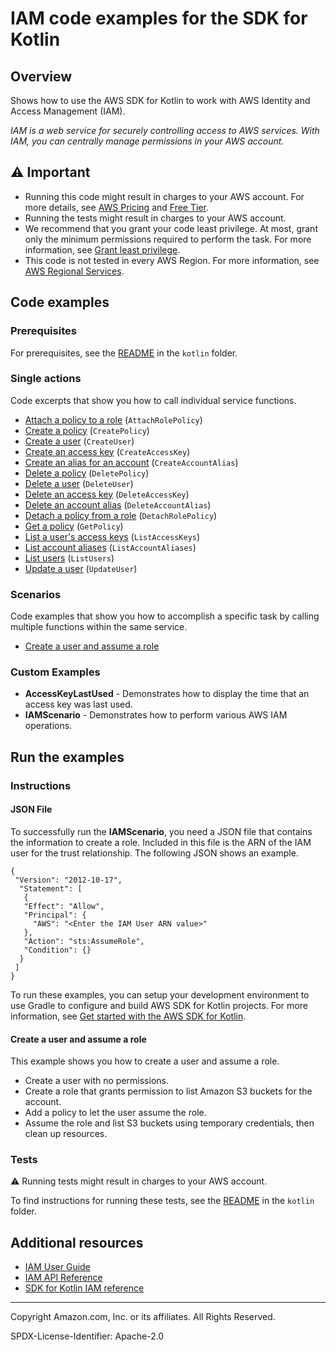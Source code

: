 # IAM code examples for the SDK for Kotlin

## Overview

Shows how to use the AWS SDK for Kotlin to work with AWS Identity and Access Management (IAM).

<!--custom.overview.start-->
<!--custom.overview.end-->

_IAM is a web service for securely controlling access to AWS services. With IAM, you can centrally manage permissions in your AWS account._

## ⚠ Important

* Running this code might result in charges to your AWS account. For more details, see [AWS Pricing](https://aws.amazon.com/pricing/) and [Free Tier](https://aws.amazon.com/free/).
* Running the tests might result in charges to your AWS account.
* We recommend that you grant your code least privilege. At most, grant only the minimum permissions required to perform the task. For more information, see [Grant least privilege](https://docs.aws.amazon.com/IAM/latest/UserGuide/best-practices.html#grant-least-privilege).
* This code is not tested in every AWS Region. For more information, see [AWS Regional Services](https://aws.amazon.com/about-aws/global-infrastructure/regional-product-services).

<!--custom.important.start-->
<!--custom.important.end-->

## Code examples

### Prerequisites

For prerequisites, see the [README](../../README.md#Prerequisites) in the `kotlin` folder.


<!--custom.prerequisites.start-->
<!--custom.prerequisites.end-->

### Single actions

Code excerpts that show you how to call individual service functions.

- [Attach a policy to a role](src/main/kotlin/com/kotlin/iam/AttachRolePolicy.kt#L42) (`AttachRolePolicy`)
- [Create a policy](src/main/kotlin/com/kotlin/iam/CreatePolicy.kt#L39) (`CreatePolicy`)
- [Create a user](src/main/kotlin/com/kotlin/iam/CreateUser.kt#L39) (`CreateUser`)
- [Create an access key](src/main/kotlin/com/kotlin/iam/CreateAccessKey.kt#L40) (`CreateAccessKey`)
- [Create an alias for an account](src/main/kotlin/com/kotlin/iam/CreateAccountAlias.kt#L39) (`CreateAccountAlias`)
- [Delete a policy](src/main/kotlin/com/kotlin/iam/DeletePolicy.kt#L38) (`DeletePolicy`)
- [Delete a user](src/main/kotlin/com/kotlin/iam/DeleteUser.kt#L38) (`DeleteUser`)
- [Delete an access key](src/main/kotlin/com/kotlin/iam/DeleteAccessKey.kt#L40) (`DeleteAccessKey`)
- [Delete an account alias](src/main/kotlin/com/kotlin/iam/DeleteAccountAlias.kt#L38) (`DeleteAccountAlias`)
- [Detach a policy from a role](src/main/kotlin/com/kotlin/iam/DetachRolePolicy.kt#L40) (`DetachRolePolicy`)
- [Get a policy](src/main/kotlin/com/kotlin/iam/GetPolicy.kt#L38) (`GetPolicy`)
- [List a user's access keys](src/main/kotlin/com/kotlin/iam/ListAccessKeys.kt#L38) (`ListAccessKeys`)
- [List account aliases](src/main/kotlin/com/kotlin/iam/ListAccountAliases.kt#L23) (`ListAccountAliases`)
- [List users](src/main/kotlin/com/kotlin/iam/ListUsers.kt#L23) (`ListUsers`)
- [Update a user](src/main/kotlin/com/kotlin/iam/UpdateUser.kt#L40) (`UpdateUser`)

### Scenarios

Code examples that show you how to accomplish a specific task by calling multiple
functions within the same service.

- [Create a user and assume a role](src/main/kotlin/com/kotlin/iam/IAMScenario.kt)


<!--custom.examples.start-->

### Custom Examples

- **AccessKeyLastUsed** - Demonstrates how to display the time that an access key was last used.
- **IAMScenario** - Demonstrates how to perform various AWS IAM operations.
<!--custom.examples.end-->

## Run the examples

### Instructions


<!--custom.instructions.start-->

#### JSON File

To successfully run the **IAMScenario**, you need a JSON file that contains the information to create a role. Included in this file is the ARN of the IAM user for the trust relationship. The following JSON shows an example.

    {
     "Version": "2012-10-17",
      "Statement": [
       {
       "Effect": "Allow",
       "Principal": {
         "AWS": "<Enter the IAM User ARN value>"
       },
       "Action": "sts:AssumeRole",
       "Condition": {}
      }
     ]
    }

To run these examples, you can setup your development environment to use Gradle to configure and build AWS SDK for Kotlin projects. For more information,
see [Get started with the AWS SDK for Kotlin](https://docs.aws.amazon.com/sdk-for-kotlin/latest/developer-guide/setup.html).

<!--custom.instructions.end-->



#### Create a user and assume a role

This example shows you how to create a user and assume a role. 

- Create a user with no permissions.
- Create a role that grants permission to list Amazon S3 buckets for the account.
- Add a policy to let the user assume the role.
- Assume the role and list S3 buckets using temporary credentials, then clean up resources.

<!--custom.scenario_prereqs.iam_Scenario_CreateUserAssumeRole.start-->
<!--custom.scenario_prereqs.iam_Scenario_CreateUserAssumeRole.end-->


<!--custom.scenarios.iam_Scenario_CreateUserAssumeRole.start-->
<!--custom.scenarios.iam_Scenario_CreateUserAssumeRole.end-->

### Tests

⚠ Running tests might result in charges to your AWS account.


To find instructions for running these tests, see the [README](../../README.md#Tests)
in the `kotlin` folder.



<!--custom.tests.start-->
<!--custom.tests.end-->

## Additional resources

- [IAM User Guide](https://docs.aws.amazon.com/IAM/latest/UserGuide/introduction.html)
- [IAM API Reference](https://docs.aws.amazon.com/IAM/latest/APIReference/welcome.html)
- [SDK for Kotlin IAM reference](https://sdk.amazonaws.com/kotlin/api/latest/iam/index.html)

<!--custom.resources.start-->
<!--custom.resources.end-->

---

Copyright Amazon.com, Inc. or its affiliates. All Rights Reserved.

SPDX-License-Identifier: Apache-2.0